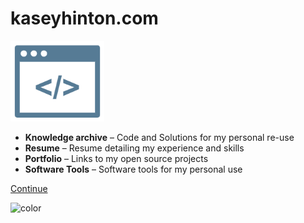 # kaseyhinton.com

<img width="150" src="_media/logo.png" alt="Logo" />

- **Knowledge archive** – Code and Solutions for my personal re-use
- **Resume** – Resume detailing my experience and skills
- **Portfolio** – Links to my open source projects
- **Software Tools** – Software tools for my personal use

[Continue](#overview)

![color](#f5f5f5)
